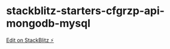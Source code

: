 # stackblitz-starters-cfgrzp-api-mongodb-mysql

[Edit on StackBlitz ⚡️](https://stackblitz.com/edit/stackblitz-starters-cfgrzp)